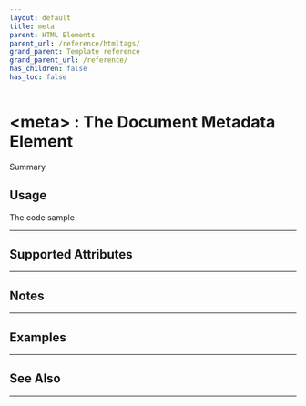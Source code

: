 ```yaml
---
layout: default
title: meta
parent: HTML Elements
parent_url: /reference/htmltags/
grand_parent: Template reference
grand_parent_url: /reference/
has_children: false
has_toc: false
---
```


# &lt;meta&gt; : The Document Metadata Element

Summary

## Usage

 The code sample

---

## Supported Attributes


---

## Notes


---

## Examples


---


## See Also


---


